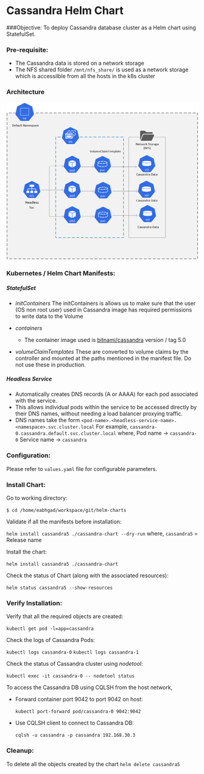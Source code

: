 # Cassandra Helm Chart
###Objective: 
To deploy Cassandra database cluster as a Helm chart using StatefulSet.

### Pre-requisite:
-	The Cassandra data is stored on a network storage
-	The NFS shared folder `/mnt/nfs_share/` is used as a network storage which is accessilble from all the hosts in the k8s cluster

### Architecture

![Cassandra Cluster](https://github.com/eabhgad/helm-charts/blob/0.2/images/CassandraCluster_STS_v1.png "Cassandra Cluster")

### Kubernetes / Helm Chart Manifests:

##### StatefulSet
-	*initContainers*
	The initContainers is allows us to make sure that the user (OS non root user) used in Cassandra image has required permissions to write data to the Volume  
-	*containers*
	-	The container image used is [bitnami/cassandra](https://hub.docker.com/r/bitnami/cassandra) version / tag 5.0
		
-	*volumeClaimTemplates*
	These are converted to volume claims by the controller and mounted at the paths mentioned in the manifest file. Do not use these in production.

##### Headless Service
-	Automatically creates DNS records (A or AAAA) for each pod associated with the service.
-	This allows individual pods within the service to be accessed directly by their DNS names, without needing a load balancer proxying traffic.
-	DNS names take the form `<pod-name>.<headless-service-name>.<namespace>.svc.cluster.local`
For example, 
`cassandra-0.cassandra.default.svc.cluster.local`
where,
Pod name -> `cassandra-0` 
Service name -> `cassandra`

### Configuration:

Please refer to `values.yaml` file for configurable parameters.

### Install Chart:
Go to working directory:

`$ cd /home/eabhgad/workspace/git/helm-charts`

Validate if all the manifests before installation:

`helm install cassandra5 ./cassandra-chart --dry-run`
where,
`cassandra5`  = Release name

Install the chart:

`helm install cassandra5 ./cassandra-chart`

Check the status of Chart (along with the associated resources):

`helm status cassandra5 --show-resources`

### Verify Installation:
Verify that all the required objects are created:

`kubectl get pod -l=app=cassandra`

Check the logs of Cassandra Pods:

`kubectl logs cassandra-0`
`kubectl logs cassandra-1`

Check the status of Cassandra cluster using *nodetool*:

`kubectl exec -it cassandra-0 -- nodetool status`

To access the Cassandra DB using CQLSH from the host network,
-	Forward container port 9042 to port 9042 on host:

	`kubectl port-forward pod/cassandra-0 9042:9042`

-	Use CQLSH client to connect to Cassandra DB:

	`cqlsh -u cassandra -p cassandra 192.168.30.3`

### Cleanup:
To delete all the objects created by the chart
`helm delete cassandra5`
